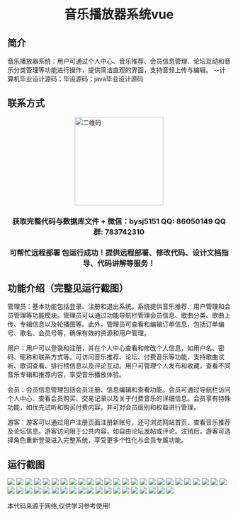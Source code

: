 <p><h1 align="center">音乐播放器系统vue</h1></p>

## 简介
音乐播放器系统：用户可通过个人中心、音乐推荐、会员信息管理、论坛互动和音乐分类管理等功能进行操作，提供简洁直观的界面，支持音频上传与编辑。    --计算机毕业设计源码；毕设源码；java毕业设计源码


## 联系方式
<img src="https://bs-1329754181.cos.ap-shanghai.myqcloud.com/wx.jpg" alt="二维码" style="display: block; margin: 0 auto;" width="200px">
<p><h3 align="center">获取完整代码与数据库文件 + 微信：bysj5151 QQ: 86050149 QQ群: 783742310</h3></p>
<p><h3 align="center">可帮忙远程部署 包运行成功！提供远程部署、修改代码、设计文档指导、代码讲解等服务！</h3></p>

## 功能介绍（完整见运行截图）
管理员：基本功能包括登录、注册和退出系统。系统提供音乐推荐、用户管理和会员管理等功能模块。管理员可以通过功能导航栏管理会员信息、歌曲分类、歌曲上传、专辑信息以及轮播图等。此外，管理员可查看和编辑订单信息，包括订单编号、歌名、会员号等，确保有效的资源和用户管理。

用户：用户可以登录和注册，并在个人中心查看和修改个人信息，如用户名、密码、昵称和联系方式等。可访问音乐推荐、论坛、付费音乐等功能，支持歌曲试听、歌词查看、排行榜信息以及评论互动。用户可管理个人发布和收藏，查看不同音乐专辑和推荐内容，享受音乐播放体验。

会员：会员信息管理包括会员注册、信息编辑和查看功能。会员可通过导航栏访问个人中心、查看会员购买、交易记录以及关于付费音乐的详细信息。会员享有特殊功能，如优先试听和购买付费内容，并可对会员级别和权益进行管理。

游客：游客可以通过用户注册页面注册新账号，还可浏览网站首页、查看音乐推荐及论坛信息。游客访问限于公共内容，如自由论坛发帖或评论。注销后，游客可选择角色重新登录进入完整系统，享受更多个性化与会员专属功能。


## 运行截图
![](https://bs-1329754181.cos.ap-shanghai.myqcloud.com/ssm/MusicPlayerSystem/img/001.jpg)
![](https://bs-1329754181.cos.ap-shanghai.myqcloud.com/ssm/MusicPlayerSystem/img/002.jpg)
![](https://bs-1329754181.cos.ap-shanghai.myqcloud.com/ssm/MusicPlayerSystem/img/003.jpg)
![](https://bs-1329754181.cos.ap-shanghai.myqcloud.com/ssm/MusicPlayerSystem/img/004.jpg)
![](https://bs-1329754181.cos.ap-shanghai.myqcloud.com/ssm/MusicPlayerSystem/img/005.jpg)
![](https://bs-1329754181.cos.ap-shanghai.myqcloud.com/ssm/MusicPlayerSystem/img/006.jpg)
![](https://bs-1329754181.cos.ap-shanghai.myqcloud.com/ssm/MusicPlayerSystem/img/007.jpg)
![](https://bs-1329754181.cos.ap-shanghai.myqcloud.com/ssm/MusicPlayerSystem/img/008.jpg)
![](https://bs-1329754181.cos.ap-shanghai.myqcloud.com/ssm/MusicPlayerSystem/img/009.jpg)
![](https://bs-1329754181.cos.ap-shanghai.myqcloud.com/ssm/MusicPlayerSystem/img/010.jpg)
![](https://bs-1329754181.cos.ap-shanghai.myqcloud.com/ssm/MusicPlayerSystem/img/011.jpg)
![](https://bs-1329754181.cos.ap-shanghai.myqcloud.com/ssm/MusicPlayerSystem/img/012.jpg)
![](https://bs-1329754181.cos.ap-shanghai.myqcloud.com/ssm/MusicPlayerSystem/img/013.jpg)
![](https://bs-1329754181.cos.ap-shanghai.myqcloud.com/ssm/MusicPlayerSystem/img/014.jpg)
![](https://bs-1329754181.cos.ap-shanghai.myqcloud.com/ssm/MusicPlayerSystem/img/015.jpg)
![](https://bs-1329754181.cos.ap-shanghai.myqcloud.com/ssm/MusicPlayerSystem/img/016.jpg)
![](https://bs-1329754181.cos.ap-shanghai.myqcloud.com/ssm/MusicPlayerSystem/img/017.jpg)
![](https://bs-1329754181.cos.ap-shanghai.myqcloud.com/ssm/MusicPlayerSystem/img/018.jpg)
![](https://bs-1329754181.cos.ap-shanghai.myqcloud.com/ssm/MusicPlayerSystem/img/019.jpg)
![](https://bs-1329754181.cos.ap-shanghai.myqcloud.com/ssm/MusicPlayerSystem/img/020.jpg)
![](https://bs-1329754181.cos.ap-shanghai.myqcloud.com/ssm/MusicPlayerSystem/img/021.jpg)
![](https://bs-1329754181.cos.ap-shanghai.myqcloud.com/ssm/MusicPlayerSystem/img/022.jpg)
![](https://bs-1329754181.cos.ap-shanghai.myqcloud.com/ssm/MusicPlayerSystem/img/023.jpg)
![](https://bs-1329754181.cos.ap-shanghai.myqcloud.com/ssm/MusicPlayerSystem/img/024.jpg)
![](https://bs-1329754181.cos.ap-shanghai.myqcloud.com/ssm/MusicPlayerSystem/img/025.jpg)
![](https://bs-1329754181.cos.ap-shanghai.myqcloud.com/ssm/MusicPlayerSystem/img/026.jpg)
![](https://bs-1329754181.cos.ap-shanghai.myqcloud.com/ssm/MusicPlayerSystem/img/027.jpg)
![](https://bs-1329754181.cos.ap-shanghai.myqcloud.com/ssm/MusicPlayerSystem/img/028.jpg)
![](https://bs-1329754181.cos.ap-shanghai.myqcloud.com/ssm/MusicPlayerSystem/img/029.jpg)
![](https://bs-1329754181.cos.ap-shanghai.myqcloud.com/ssm/MusicPlayerSystem/img/030.jpg)
![](https://bs-1329754181.cos.ap-shanghai.myqcloud.com/ssm/MusicPlayerSystem/img/031.jpg)
![](https://bs-1329754181.cos.ap-shanghai.myqcloud.com/ssm/MusicPlayerSystem/img/032.jpg)
![](https://bs-1329754181.cos.ap-shanghai.myqcloud.com/ssm/MusicPlayerSystem/img/033.jpg)
![](https://bs-1329754181.cos.ap-shanghai.myqcloud.com/ssm/MusicPlayerSystem/img/034.jpg)
![](https://bs-1329754181.cos.ap-shanghai.myqcloud.com/ssm/MusicPlayerSystem/img/035.jpg)
![](https://bs-1329754181.cos.ap-shanghai.myqcloud.com/ssm/MusicPlayerSystem/img/036.jpg)
![](https://bs-1329754181.cos.ap-shanghai.myqcloud.com/ssm/MusicPlayerSystem/img/037.jpg)
![](https://bs-1329754181.cos.ap-shanghai.myqcloud.com/ssm/MusicPlayerSystem/img/038.jpg)
![](https://bs-1329754181.cos.ap-shanghai.myqcloud.com/ssm/MusicPlayerSystem/img/039.jpg)
![](https://bs-1329754181.cos.ap-shanghai.myqcloud.com/ssm/MusicPlayerSystem/img/040.jpg)
![](https://bs-1329754181.cos.ap-shanghai.myqcloud.com/ssm/MusicPlayerSystem/img/041.jpg)
![](https://bs-1329754181.cos.ap-shanghai.myqcloud.com/ssm/MusicPlayerSystem/img/042.jpg)
![](https://bs-1329754181.cos.ap-shanghai.myqcloud.com/ssm/MusicPlayerSystem/img/043.jpg)
![](https://bs-1329754181.cos.ap-shanghai.myqcloud.com/ssm/MusicPlayerSystem/img/044.jpg)

<p>本代码来源于网络,仅供学习参考使用!</p>

